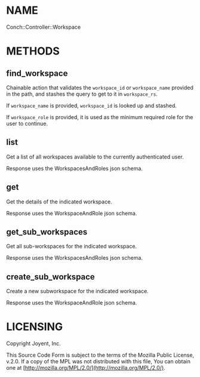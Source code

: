 # NAME

Conch::Controller::Workspace

# METHODS

## find\_workspace

Chainable action that validates the `workspace_id` or `workspace_name` provided in the path,
and stashes the query to get to it in `workspace_rs`.

If `workspace_name` is provided, `workspace_id` is looked up and stashed.

If `workspace_role` is provided, it is used as the minimum required role for the user to
continue.

## list

Get a list of all workspaces available to the currently authenticated user.

Response uses the WorkspacesAndRoles json schema.

## get

Get the details of the indicated workspace.

Response uses the WorkspaceAndRole json schema.

## get\_sub\_workspaces

Get all sub-workspaces for the indicated workspace.

Response uses the WorkspacesAndRoles json schema.

## create\_sub\_workspace

Create a new subworkspace for the indicated workspace.

Response uses the WorkspaceAndRole json schema.

# LICENSING

Copyright Joyent, Inc.

This Source Code Form is subject to the terms of the Mozilla Public License,
v.2.0. If a copy of the MPL was not distributed with this file, You can obtain
one at [http://mozilla.org/MPL/2.0/](http://mozilla.org/MPL/2.0/).
